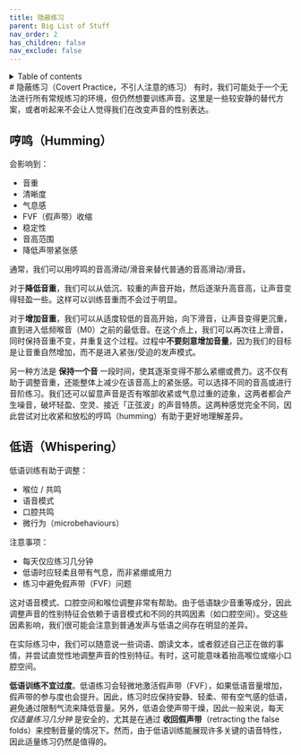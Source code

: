 ```yaml
---
title: 隐蔽练习
parent: Big List of Stuff
nav_order: 2
has_children: false
nav_exclude: false
---
```

<details closed markdown="block">
  <summary>
    Table of contents
  </summary>
{: .text-delta }
1. TOC
{:toc}
</details>
# 隐蔽练习（Covert Practice，不引人注意的练习）
有时，我们可能处于一个无法进行所有常规练习的环境，但仍然想要训练声音。这里是一些较安静的替代方案，或者听起来不会让人觉得我们在改变声音的性别表达。

## 哼鸣（Humming）
会影响到：
- 音重
- 清晰度
- 气息感
- FVF（假声带）收缩
- 稳定性
- 音高范围
- 降低声带紧张感

通常，我们可以用哼鸣的音高滑动/滑音来替代普通的音高滑动/滑音。

对于**降低音重**，我们可以从低沉、较重的声音开始，然后逐渐升高音高，让声音变得轻盈一些。这样可以训练音重而不会过于明显。

对于**增加音重**，我们可以从适度较低的音高开始，向下滑音，让声音变得更沉重，直到进入低频喉音（M0）之前的最低音。在这个点上，我们可以再次往上滑音，同时保持音重不变，并重复这个过程。过程中**不要刻意增加音量**，因为我们的目标是让音重自然增加，而不是进入紧张/受迫的发声模式。

另一种方法是 **保持一个音** 一段时间，使其逐渐变得不那么紧绷或费力。这不仅有助于调整音重，还能整体上减少在该音高上的紧张感。可以选择不同的音高或进行音阶练习。我们还可以留意声音是否有喉部收紧或气息过重的迹象，这两者都会产生噪音，破坏轻盈、空灵、接近「正弦波」的声音特质。这两种感觉完全不同，因此尝试对比收紧和放松的哼鸣（humming）有助于更好地理解差异。

## 低语（Whispering）
低语训练有助于调整：
- 喉位 / 共鸣
- 语音模式
- 口腔共鸣
- 微行为（microbehaviours）

注意事项：

- 每天仅应练习几分钟
- 低语时应轻柔且带有气息，而非紧绷或用力
- 练习中避免假声带（FVF）问题

这对语音模式、口腔空间和喉位调整非常有帮助。由于低语缺少音重等成分，因此调整声音的性别特征会依赖于语音模式和不同的共鸣因素（如口腔空间）。受这些因素影响，我们很可能会注意到普通发声与低语之间存在明显的差异。

在实际练习中，我们可以随意说一些词语、朗读文本，或者叙述自己正在做的事情，并尝试直觉性地调整声音的性别特征。有时，这可能意味着抬高喉位或缩小口腔空间。

**低语训练不宜过度**。低语练习会轻微地激活假声带（FVF），如果低语音量增加，假声带的参与度也会提升。因此，练习时应保持安静、轻柔、带有空气感的低语，避免通过限制气流来降低音量。另外，低语会使声带干燥，因此一般来说，每天 *仅适量练习几分钟* 是安全的，尤其是在通过 **收回假声带**（retracting the false folds）来控制音量的情况下。然而，由于低语训练能展现许多关键的语音特性，因此适量练习仍然是值得的。







<!--  -->
